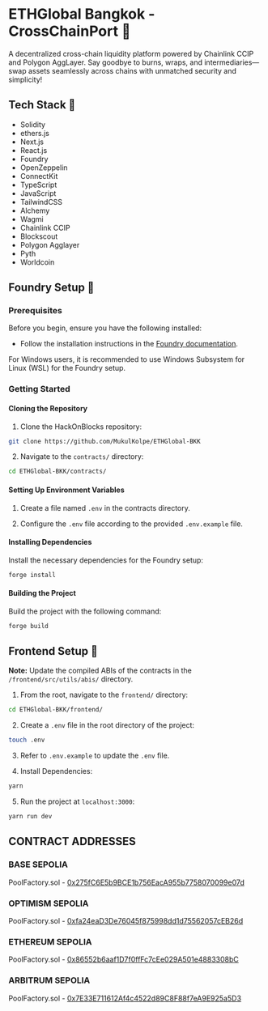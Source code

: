 # ETHGlobal Bangkok - CrossChainPort 🚀

A decentralized cross-chain liquidity platform powered by Chainlink CCIP and Polygon AggLayer. Say goodbye to burns, wraps, and intermediaries—swap assets seamlessly across chains with unmatched security and simplicity!

## Tech Stack 🧰

- Solidity
- ethers.js
- Next.js
- React.js
- Foundry
- OpenZeppelin
- ConnectKit
- TypeScript
- JavaScript
- TailwindCSS
- Alchemy
- Wagmi
- Chainlink CCIP
- Blockscout
- Polygon Agglayer
- Pyth
- Worldcoin

## Foundry Setup 🚧

### Prerequisites

Before you begin, ensure you have the following installed:

- Follow the installation instructions in the [Foundry documentation](https://book.getfoundry.sh/).

For Windows users, it is recommended to use Windows Subsystem for Linux (WSL) for the Foundry setup.

### Getting Started

#### Cloning the Repository

1. Clone the HackOnBlocks repository:

```bash
git clone https://github.com/MukulKolpe/ETHGlobal-BKK
```

2. Navigate to the `contracts/` directory:

```bash
cd ETHGlobal-BKK/contracts/
```

#### Setting Up Environment Variables

1. Create a file named `.env` in the contracts directory.

2. Configure the `.env` file according to the provided `.env.example` file.

#### Installing Dependencies

Install the necessary dependencies for the Foundry setup:

```bash
forge install
```

#### Building the Project

Build the project with the following command:

```bash
forge build
```

## Frontend Setup 🚧

**Note:** Update the compiled ABIs of the contracts in the `/frontend/src/utils/abis/` directory.

1. From the root, navigate to the `frontend/` directory:

```bash
cd ETHGlobal-BKK/frontend/
```

2. Create a `.env` file in the root directory of the project:

```bash
touch .env
```

3. Refer to `.env.example` to update the `.env` file.

4. Install Dependencies:

```bash
yarn
```

5. Run the project at `localhost:3000`:

```bash
yarn run dev
```

## CONTRACT ADDRESSES

### BASE SEPOLIA

PoolFactory.sol - [0x275fC6E5b9BCE1b756EacA955b7758070099e07d](https://base-sepolia.blockscout.com/address/0x275fC6E5b9BCE1b756EacA955b7758070099e07d
)

### OPTIMISM SEPOLIA

PoolFactory.sol - [0xfa24eaD3De76045f875998dd1d75562057cEB26d](https://optimism-sepolia.blockscout.com/address/0xfa24eaD3De76045f875998dd1d75562057cEB26d)

### ETHEREUM SEPOLIA

PoolFactory.sol - [0x86552b6aaf1D7f0ffFc7cEe029A501e4883308bC](https://eth-sepolia.blockscout.com/address/0x86552b6aaf1D7f0ffFc7cEe029A501e4883308bC)

### ARBITRUM SEPOLIA

PoolFactory.sol - [0x7E33E711612Af4c4522d89C8F88f7eA9E925a5D3
](https://sepolia-explorer.arbitrum.io/address/0x7E33E711612Af4c4522d89C8F88f7eA9E925a5D3
)
